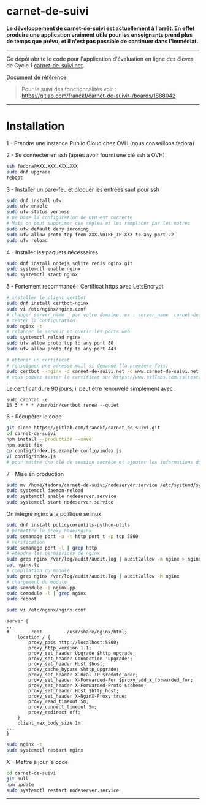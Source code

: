 # carnet-de-suivi

**Le développement de carnet-de-suivi est actuellement à l'arrêt. En effet produire une application vraiment utile pour les enseignants prend plus de temps que prévu, et il n'est pas possible de continuer dans l'immédiat.**

---

Ce dépôt abrite le code pour l'application d'évaluation en ligne des élèves de Cycle 1 [carnet-de-suivi.net](https://carnet-de-suivi.net).

[Document de référence](https://eduscol.education.fr/cid97131/suivi-et-evaluation-a-l-ecole-maternelle.html)


> Pour le suivi des fonctionnalités voir : https://gitlab.com/franckf/carnet-de-suivi/-/boards/1888042

---

# Installation

1 - Prendre une instance Public Cloud chez OVH (nous conseillons fedora)

2 - Se connecter en ssh (après avoir fourni une clé ssh à OVH)

```bash
ssh fedora@XXX.XXX.XXX.XXX
sudo dnf upgrade
reboot
```

3 - Installer un pare-feu et bloquer les entrées sauf pour ssh

```bash
sudo dnf install ufw
sudo ufw enable
sudo ufw status verbose
# De base la configuration de OVH est correcte
# Mais on peut supprimer ces règles et les remplacer par les notres
sudo ufw default deny incoming
sudo ufw allow proto tcp from XXX.VOTRE_IP.XXX to any port 22
sudo ufw reload
```

4 - Installer les paquets nécessaires

```bash
sudo dnf install nodejs sqlite redis nginx git
sudo systemctl enable nginx
sudo systemctl start nginx
```

5 - Fortement recommandé : Certificat https avec LetsEncrypt

```bash
# installer le client certbot
sudo dnf install certbot-nginx
sudo vi /etc/nginx/nginx.conf
# changer server_name _ par votre domaine. ex : server_name  carnet-de-suivi.net www.carnet-de-suivi.net;
# tester la configuration
sudo nginx -t
# relancer le serveur et ouvrir les ports web
sudo systemctl reload nginx
sudo ufw allow proto tcp to any port 80
sudo ufw allow proto tcp to any port 443

# obtenir un certificat
# renseigner une adresse mail si demandé (la première fois)
sudo certbot --nginx -d carnet-de-suivi.net -d www.carnet-de-suivi.net
# vous pouvez tester le certificat sur https://www.ssllabs.com/ssltest/analyze.html?d=carnet%2dde%2dsuivi.net&latest
```

Le certificat dure 90 jours, il peut être renouvelé simplement avec :
```
sudo crontab -e
15 3 * * * /usr/bin/certbot renew --quiet
```

6 - Récupérer le code

```bash
git clone https://gitlab.com/franckf/carnet-de-suivi.git
cd carnet-de-suivi
npm install --production --save
npm audit fix
cp config/index.js.example config/index.js
vi config/index.js
# pour mettre une clé de session secrète et ajouter les informations du compte mail
```

7 - Mise en production

```bash
sudo mv /home/fedora/carnet-de-suivi/nodeserver.service /etc/systemd/system/nodeserver.service
sudo systemctl daemon-reload
sudo systemctl enable nodeserver.service
sudo systemctl start nodeserver.service
```

On intègre nginx à la politique selinux
```bash
sudo dnf install policycoreutils-python-utils
# permettre le proxy node/nginx
sudo semanage port -a -t http_port_t -p tcp 5500
# vérification
sudo semanage port -l | grep http
# étendre les permissions de nginx
sudo grep nginx /var/log/audit/audit.log | audit2allow -m nginx > nginx.te
cat nginx.te
# compilation du module
sudo grep nginx /var/log/audit/audit.log | audit2allow -M nginx
# chargement du module
sudo semodule -i nginx.pp
sudo semodule -l | grep nginx
sudo reboot
```

```bash
sudo vi /etc/nginx/nginx.conf
```

```config
server {
...
#        root         /usr/share/nginx/html;
    location / {
        proxy_pass http://localhost:5500;
        proxy_http_version 1.1;
        proxy_set_header Upgrade $http_upgrade;
        proxy_set_header Connection 'upgrade';
        proxy_set_header Host $host;
        proxy_cache_bypass $http_upgrade;
        proxy_set_header X-Real-IP $remote_addr;
        proxy_set_header X-Forwarded-For $proxy_add_x_forwarded_for;
        proxy_set_header X-Forwarded-Proto $scheme; 
        proxy_set_header Host $http_host;
        proxy_set_header X-NginX-Proxy true;
        proxy_read_timeout 5m;
        proxy_connect_timeout 5m;
        proxy_redirect off;
    }
    client_max_body_size 1m;
...
}
```

```bash
sudo nginx -t
sudo systemctl restart nginx
```

X - Mettre à jour le code

```bash
cd carnet-de-suivi
git pull
npm update
sudo systemctl restart nodeserver.service
```
---
